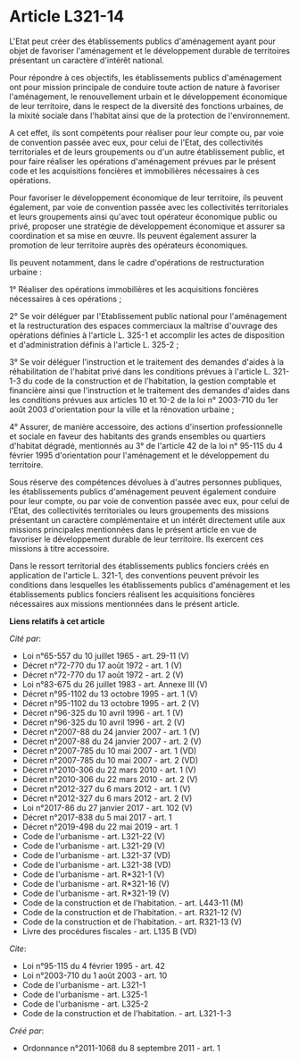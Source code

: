 # Article L321-14

L'Etat peut créer des établissements publics d'aménagement ayant pour objet de favoriser l'aménagement et le développement
durable de territoires présentant un caractère d'intérêt national. 

Pour répondre à ces objectifs, les établissements publics d'aménagement ont pour mission principale de conduire toute action
de nature à favoriser l'aménagement, le renouvellement urbain et le développement économique de leur territoire, dans le
respect de la diversité des fonctions urbaines, de la mixité sociale dans l'habitat ainsi que de la protection de
l'environnement. 

A cet effet, ils sont compétents pour réaliser pour leur compte ou, par voie de convention passée avec eux, pour celui de
l'Etat, des collectivités territoriales et de leurs groupements ou d'un autre établissement public, et pour faire réaliser
les opérations d'aménagement prévues par le présent code et les acquisitions foncières et immobilières nécessaires à ces
opérations. 

Pour favoriser le développement économique de leur territoire, ils peuvent également, par voie de convention passée avec les
collectivités territoriales et leurs groupements ainsi qu'avec tout opérateur économique public ou privé, proposer une
stratégie de développement économique et assurer sa coordination et sa mise en œuvre. Ils peuvent également assurer la
promotion de leur territoire auprès des opérateurs économiques. 

Ils peuvent notamment, dans le cadre d'opérations de restructuration urbaine : 

1° Réaliser des opérations immobilières et les acquisitions foncières nécessaires à ces opérations ; 

2° Se voir déléguer par l'Etablissement public national pour l'aménagement et la restructuration des espaces commerciaux la
maîtrise d'ouvrage des opérations définies à l'article L. 325-1 et accomplir les actes de disposition et d'administration
définis à l'article L. 325-2 ; 

3° Se voir déléguer l'instruction et le traitement des demandes d'aides à la réhabilitation de l'habitat privé dans les
conditions prévues à l'article L. 321-1-3 du code de la construction et de l'habitation, la gestion comptable et financière
ainsi que l'instruction et le traitement des demandes d'aides dans les conditions prévues aux articles 10 et 10-2 de la loi
n° 2003-710 du 1er août 2003 d'orientation pour la ville et la rénovation urbaine ; 

4° Assurer, de manière accessoire, des actions d'insertion professionnelle et sociale en faveur des habitants des grands
ensembles ou quartiers d'habitat dégradé, mentionnés au 3° de l'article 42 de la loi n° 95-115 du 4 février 1995
d'orientation pour l'aménagement et le développement du territoire. 

Sous réserve des compétences dévolues à d'autres personnes publiques, les établissements publics d'aménagement peuvent
également conduire pour leur compte, ou par voie de convention passée avec eux, pour celui de l'Etat, des collectivités
territoriales ou leurs groupements des missions présentant un caractère complémentaire et un intérêt directement utile aux
missions principales mentionnées dans le présent article en vue de favoriser le développement durable de leur territoire. Ils
exercent ces missions à titre accessoire. 

Dans le ressort territorial des établissements publics fonciers créés en application de l'article L. 321-1, des conventions
peuvent prévoir les conditions dans lesquelles les établissements publics d'aménagement et les établissements publics
fonciers réalisent les acquisitions foncières nécessaires aux missions mentionnées dans le présent article.

**Liens relatifs à cet article**

_Cité par_:

  - Loi n°65-557 du 10 juillet 1965 - art. 29-11 (V)
  - Décret n°72-770 du 17 août 1972 - art. 1 (V)
  - Décret n°72-770 du 17 août 1972 - art. 2 (V)
  - Loi n°83-675 du 26 juillet 1983 - art. Annexe III (V)
  - Décret n°95-1102 du 13 octobre 1995 - art. 1 (V)
  - Décret n°95-1102 du 13 octobre 1995 - art. 2 (V)
  - Décret n°96-325 du 10 avril 1996 - art. 1 (V)
  - Décret n°96-325 du 10 avril 1996 - art. 2 (V)
  - Décret n°2007-88 du 24 janvier 2007 - art. 1 (V)
  - Décret n°2007-88 du 24 janvier 2007 - art. 2 (V)
  - Décret n°2007-785 du 10 mai 2007 - art. 1 (VD)
  - Décret n°2007-785 du 10 mai 2007 - art. 2 (VD)
  - Décret n°2010-306 du 22 mars 2010 - art. 1 (V)
  - Décret n°2010-306 du 22 mars 2010 - art. 2 (V)
  - Décret n°2012-327  du 6 mars 2012 - art. 1 (V)
  - Décret n°2012-327  du 6 mars 2012 - art. 2 (V)
  - Loi n°2017-86 du 27 janvier 2017 - art. 102 (V)
  - Décret n°2017-838 du 5 mai 2017 - art. 1
  - Décret n°2019-498 du 22 mai 2019 - art. 1
  - Code de l'urbanisme - art. L321-22 (V)
  - Code de l'urbanisme - art. L321-29 (V)
  - Code de l'urbanisme - art. L321-37 (VD)
  - Code de l'urbanisme - art. L321-38 (VD)
  - Code de l'urbanisme - art. R*321-1 (V)
  - Code de l'urbanisme - art. R*321-16 (V)
  - Code de l'urbanisme - art. R*321-19 (V)
  - Code de la construction et de l'habitation. - art. L443-11 (M)
  - Code de la construction et de l'habitation. - art. R321-12 (V)
  - Code de la construction et de l'habitation. - art. R321-13 (V)
  - Livre des procédures fiscales - art. L135 B (VD)

_Cite_:

  - Loi n°95-115 du 4 février 1995 - art. 42
  - Loi n°2003-710 du 1 août 2003 - art. 10
  - Code de l'urbanisme - art. L321-1
  - Code de l'urbanisme - art. L325-1
  - Code de l'urbanisme - art. L325-2
  - Code de la construction et de l'habitation. - art. L321-1-3

_Créé par_:

  - Ordonnance n°2011-1068 du 8 septembre 2011 - art. 1
